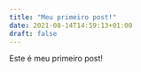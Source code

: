 ```yaml
---
title: "Meu primeiro post!"
date: 2021-08-14T14:59:13+01:00
draft: false
---
```


Este é meu primeiro post!
